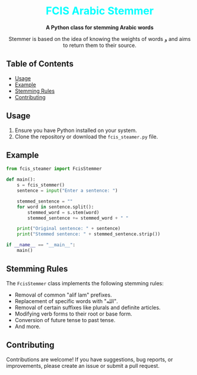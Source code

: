 <div align="center">
      <h1 style="color: #00ffff">FCIS Arabic Stemmer</h1>

  <p>
    <strong>A Python class for stemming Arabic words</strong>
  </p>
  <p>
    Stemmer is based on the idea of ​​knowing the weights of words و and aims to return them to their source.
  </p>

</div>

## Table of Contents
- [Usage](#usage)
- [Example](#example)
- [Stemming Rules](#stemming-rules)
- [Contributing](#contributing)


## Usage
1. Ensure you have Python installed on your system.
2. Clone the repository or download the `fcis_steamer.py` file.

## Example
```python
from fcis_steamer import FcisStemmer

def main():
    s = fcis_stemmer()
    sentence = input("Enter a sentence: ")

    stemmed_sentence = ""
    for word in sentence.split():
        stemmed_word = s.stem(word)
        stemmed_sentence += stemmed_word + " "

    print("Original sentence: " + sentence)
    print("Stemmed sentence: " + stemmed_sentence.strip())

if __name__ == "__main__":
    main()
```

## Stemming Rules

The `FcisStemmer` class implements the following stemming rules:

- Removal of common "alif lam" prefixes.
- Replacement of specific words with "الله".
- Removal of certain suffixes like plurals and definite articles.
- Modifying verb forms to their root or base form.
- Conversion of future tense to past tense.
- And more.


## Contributing

Contributions are welcome! If you have suggestions, bug reports, or improvements, please create an issue or submit a pull request.
